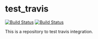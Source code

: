 test_travis
===========

[![Build Status](https://travis-ci.org/tee3/test_travis.svg?branch=master)](https://travis-ci.org/tee3/test_travis)
[![Build Status](https://travis-ci.org/tee3/test_travis.svg?branch=boost-build)](https://travis-ci.org/tee3/test_travis)

This is a repository to test travis integration.
